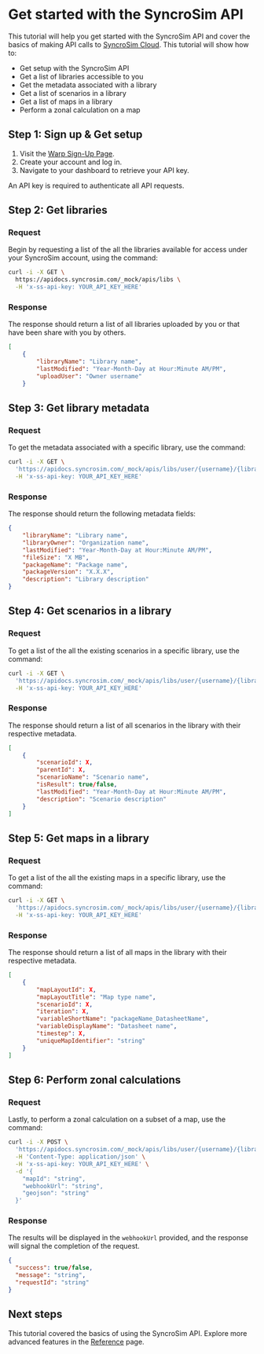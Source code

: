 # Get started with the SyncroSim API

This tutorial will help you get started with the SyncroSim API and cover the basics of making API calls to [SyncroSim Cloud](https://cloud.syncrosim.com). This tutorial will show how to:
- Get setup with the SyncroSim API
- Get a list of libraries accessible to you
- Get the metadata associated with a library
- Get a list of scenarios in a library
- Get a list of maps in a library
- Perform a zonal calculation on a map

## Step 1: Sign up & Get setup

1. Visit the [Warp Sign-Up Page](#).
2. Create your account and log in.
3. Navigate to your dashboard to retrieve your API key.

An API key is required to authenticate all API requests.

## Step 2: Get libraries

### Request

Begin by requesting a list of the all the libraries available for access under your SyncroSim account, using the command:

```bash
curl -i -X GET \
  https://apidocs.syncrosim.com/_mock/apis/libs \
  -H 'x-ss-api-key: YOUR_API_KEY_HERE'
```

### Response 

The response should return a list of all libraries uploaded by you or that have been share with you by others.

```json
[
    {
        "libraryName": "Library name",
        "lastModified": "Year-Month-Day at Hour:Minute AM/PM",
        "uploadUser": "Owner username"
    }
```

## Step 3: Get library metadata

### Request

To get the metadata associated with a specific library, use the command:

```bash
curl -i -X GET \
  'https://apidocs.syncrosim.com/_mock/apis/libs/user/{username}/{libraryName}/metadata' \
  -H 'x-ss-api-key: YOUR_API_KEY_HERE'
```

### Response 

The response should return the following metadata fields: 

```json
{
    "libraryName": "Library name",
    "libraryOwner": "Organization name",
    "lastModified": "Year-Month-Day at Hour:Minute AM/PM",
    "fileSize": "X MB",
    "packageName": "Package name",
    "packageVersion": "X.X.X",
    "description": "Library description"
}
```

## Step 4: Get scenarios in a library

### Request

To get a list of the all the existing scenarios in a specific library, use the command:

```bash
curl -i -X GET \
  'https://apidocs.syncrosim.com/_mock/apis/libs/user/{username}/{libraryName}/scenarios' \
  -H 'x-ss-api-key: YOUR_API_KEY_HERE'
```

### Response 

The response should return a list of all scenarios in the library with their respective metadata.

```json
[
    {
        "scenarioId": X,
        "parentId": X,
        "scenarioName": "Scenario name",
        "isResult": true/false,
        "lastModified": "Year-Month-Day at Hour:Minute AM/PM",
        "description": "Scenario description"
    }
]
```

## Step 5: Get maps in a library

### Request

To get a list of the all the existing maps in a specific library, use the command:

```bash
curl -i -X GET \
  'https://apidocs.syncrosim.com/_mock/apis/libs/user/{username}/{libraryName}/maps?type=string' \
  -H 'x-ss-api-key: YOUR_API_KEY_HERE'
```

### Response 

The response should return a list of all maps in the library with their respective metadata.

```json
[
    {
        "mapLayoutId": X,
        "mapLayoutTitle": "Map type name",
        "scenarioId": X,
        "iteration": X,
        "variableShortName": "packageName_DatasheetName",
        "variableDisplayName": "Datasheet name",
        "timestep": X,
        "uniqueMapIdentifier": "string"
    }
]
```

## Step 6: Perform zonal calculations

### Request

Lastly, to perform a zonal calculation on a subset of a map, use the command:

```bash
curl -i -X POST \
  'https://apidocs.syncrosim.com/_mock/apis/libs/user/{username}/{libraryName}/maps/zonal' \
  -H 'Content-Type: application/json' \
  -H 'x-ss-api-key: YOUR_API_KEY_HERE' \
  -d '{
    "mapId": "string",
    "webhookUrl": "string",
    "geojson": "string"
  }'
```

### Response 

The results will be displayed in the `webhookUrl` provided, and the response will signal the completion of the request.

```json
{
  "success": true/false,
  "message": "string",
  "requestId": "string"
}
```

## Next steps

This tutorial covered the basics of using the SyncroSim API. Explore more advanced features in the [Reference](/apis) page.